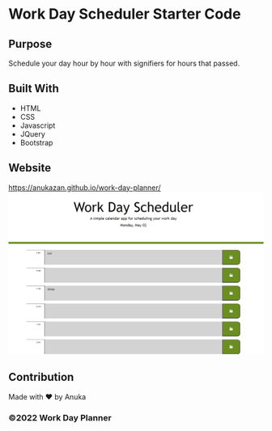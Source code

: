 # Work Day Scheduler Starter Code

## Purpose
Schedule your day hour by hour with signifiers for hours that passed.

## Built With
* HTML
* CSS
* Javascript
* JQuery
* Bootstrap

## Website
https://anukazan.github.io/work-day-planner/
![Website screenshot](screenshot.png)

## Contribution
Made with ❤️ by Anuka

### ©️2022 Work Day Planner

